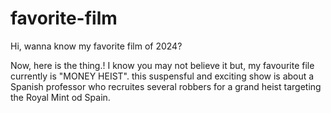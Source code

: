 # favorite-film
Hi, wanna know my favorite film of 2024? 

Now, here is the thing.! I know you may not believe it but, my favourite file currently is "MONEY HEIST". this  suspensful and  exciting show is about a Spanish professor who recruites  several robbers  for a grand heist targeting the Royal Mint  od Spain.  
